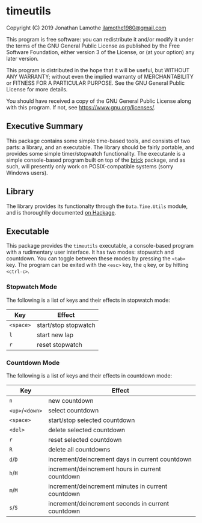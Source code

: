 # timeutils

Copyright (C) 2019 Jonathan Lamothe
<jlamothe1980@gmail.com>

This program is free software: you can redistribute it and/or modify
it under the terms of the GNU General Public License as published by
the Free Software Foundation, either version 3 of the License, or (at
your option) any later version.

This program is distributed in the hope that it will be useful, but
WITHOUT ANY WARRANTY; without even the implied warranty of
MERCHANTABILITY or FITNESS FOR A PARTICULAR PURPOSE.  See the GNU
General Public License for more details.

You should have received a copy of the GNU General Public License
along with this program.  If not, see <https://www.gnu.org/licenses/>.

## Executive Summary

This package contains some simple time-based tools, and consists of
two parts: a library, and an executable.  The library should be fairly
portable, and provides some simple timer/stopwatch functionality.  The
executanle is a simple console-based program built on top of the
[brick](http://hackage.haskell.org/package/brick) package, and as
such, will presently only work on POSIX-compatible systems (sorry
Windows users).

## Library

The library provides its functionalty through the `Data.Time.Utils`
module, and is thoroughlly documented [on
Hackage](http://hackage.haskell.org/package/timeutils).

## Executable

This package provides the `timeutils` executable, a console-based
program with a rudimentary user interface.  It has two modes:
stopwatch and countdown.  You can toggle between these modes by
pressing the `<tab>` key. The program can be exited with the `<esc>`
key, the `q` key, or by hitting `<ctrl-c>`.

### Stopwatch Mode

The following is a list of keys and their effects in stopwatch mode:

Key | Effect
--- | ------
`<space>` | start/stop stopwatch
`l` | start new lap
`r` | reset stopwatch

### Countdown Mode

The following is a list of keys and their effects in countdown mode:

Key | Effect
--- | ------
`n` | new countdown
`<up>`/`<down>` | select countdown
`<space>` | start/stop selected countdown
`<del>` | delete selected countdown
`r` | reset selected countdown
`R` | delete all countdowns
`d`/`D` | increment/deincrement days in current countdown
`h`/`H` | increment/deincrement hours in current countdown
`m`/`M` | increment/deincrement minutes in current countdown
`s`/`S` | increment/deincrement seconds in current countdown
